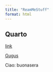 ```yaml
---
title: "ReamMeStuff"
format: html
---
```


## Quarto

[link](FirstQuartoFile.html)

[Gugus](GugusTrilogyFile.html)

Ciao: buonasera
